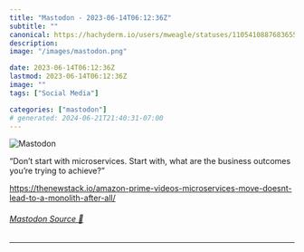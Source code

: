 ```yaml
---
title: "Mastodon - 2023-06-14T06:12:36Z"
subtitle: ""
canonical: https://hachyderm.io/users/mweagle/statuses/110541088768365572
description:
image: "/images/mastodon.png"

date: 2023-06-14T06:12:36Z
lastmod: 2023-06-14T06:12:36Z
image: ""
tags: ["Social Media"]

categories: ["mastodon"]
# generated: 2024-06-21T21:40:31-07:00
---
```

![Mastodon](/images/mastodon.png)

<p>“Don’t start with microservices. Start with, what are the business outcomes you’re trying to achieve?”</p><p><a href="https://thenewstack.io/amazon-prime-videos-microservices-move-doesnt-lead-to-a-monolith-after-all/" target="_blank" rel="nofollow noopener noreferrer" translate="no"><span class="invisible">https://</span><span class="ellipsis">thenewstack.io/amazon-prime-vi</span><span class="invisible">deos-microservices-move-doesnt-lead-to-a-monolith-after-all/</span></a></p>


###### [Mastodon Source 🐘](https://hachyderm.io/@mweagle/110541088768365572)

___

